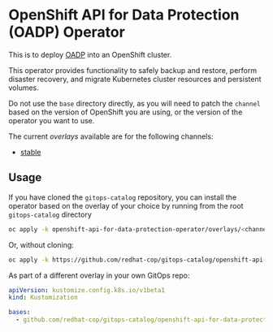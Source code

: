 # OpenShift API for Data Protection (OADP) Operator

This is to deploy [OADP](https://docs.openshift.com/container-platform/4.10/backup_and_restore/index.html#application-backup-restore-operations-overview) into an OpenShift cluster.

This operator provides functionality to safely backup and restore, perform disaster recovery, and migrate Kubernetes cluster resources and persistent volumes.

Do not use the `base` directory directly, as you will need to patch the `channel` based on the version of OpenShift you are using, or the version of the operator you want to use.

The current *overlays* available are for the following channels:
* [stable](overlays/stable)

## Usage

If you have cloned the `gitops-catalog` repository, you can install the operator based on the overlay of your choice by running from the root `gitops-catalog` directory

```bash
oc apply -k openshift-api-for-data-protection-operator/overlays/<channel>
```

Or, without cloning:

```bash
oc apply -k https://github.com/redhat-cop/gitops-catalog/openshift-api-for-data-protection-operator/overlays/<channel>
```

As part of a different overlay in your own GitOps repo:

```yaml
apiVersion: kustomize.config.k8s.io/v1beta1
kind: Kustomization

bases:
  - github.com/redhat-cop/gitops-catalog/openshift-api-for-data-protection-operator/overlays/<channel>?ref=main
```
